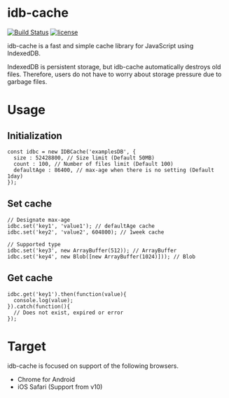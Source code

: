 # idb-cache

[![Build Status](https://travis-ci.org/drecom/idb-cache.svg?branch=master)](https://travis-ci.org/drecom/idb-cache)
[![license](https://img.shields.io/github/license/drecom/idb-cache.svg)](LICENSE)

idb-cache is a fast and simple cache library for JavaScript using IndexedDB.

IndexedDB is persistent storage, but idb-cache automatically destroys old files. Therefore, users do not have to worry about storage pressure due to garbage files.

# Usage

## Initialization

```
const idbc = new IDBCache('examplesDB', {
  size : 52428800, // Size limit (Default 50MB)
  count : 100, // Number of files limit (Default 100)
  defaultAge : 86400, // max-age when there is no setting (Default 1day)
});
```

## Set cache

```
// Designate max-age
idbc.set('key1', 'value1'); // defaultAge cache
idbc.set('key2', 'value2', 604800); // 1week cache

// Supported type
idbc.set('key3', new ArrayBuffer(512)); // ArrayBuffer
idbc.set('key4', new Blob([new ArrayBuffer(1024)])); // Blob
```

## Get cache

```
idbc.get('key1').then(function(value){
  console.log(value);
}).catch(function(){
  // Does not exist, expired or error
});
```

# Target

idb-cache is focused on support of the following browsers.

 - Chrome for Android
 - iOS Safari (Support from v10)
